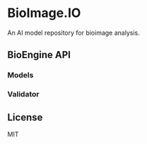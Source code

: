 # BioImage.IO

An AI model repository for bioimage analysis.

## BioEngine API

### Models


### Validator


## License

MIT